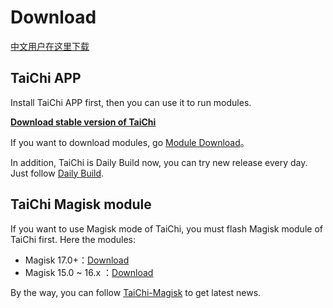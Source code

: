 # Download

[中文用户在这里下载](DOWNLOAD_CN.md)

## TaiChi APP

Install TaiChi APP first, then you can use it to run modules.

[**Download stable version of TaiChi**][stable]

If you want to download modules, go [Module Download](MODULE_CN.md)。

In addition, TaiChi is Daily Build now, you can try new release every day. Just follow [Daily Build](daily-build).


## TaiChi Magisk module

If you want to use Magisk mode of TaiChi, you must flash Magisk module of TaiChi first. Here the modules:

- Magisk 17.0+：[Download][taichi-magisk17]
- Magisk 15.0 ~ 16.x ：[Download][taichi-magisk16]

By the way, you can follow [TaiChi-Magisk][taichi-magisk] to get latest news.

[stable]: https://www.lanzous.com/i381qqj
[daily-build]: https://github.com/taichi-framework/Daily-Build/releases
[taichi-magisk17]: https://www.lanzous.com/i37r5vi
[taichi-magisk16]: https://www.lanzous.com/i37r5kh
[taichi-magisk]: https://github.com/taichi-framework/TaiChi-Magisk
